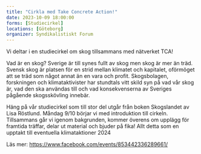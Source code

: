 ```yaml
---
title: "Cirkla med Take Concrete Action!"
date: 2023-10-09 18:00:00
forms: [Studiecirkel]
locations: [Göteborg]
organizer: Syndikalistiskt Forum
---
```

Vi deltar i en studiecirkel om skog tillsammans med nätverket TCA! 

Vad är en skog? Sverige är till synes fullt av skog men skog är mer än träd. Svensk skog är platsen för en strid mellan klimatet och kapitalet, oförmöget att se träd som något annat än en vara och profit. Skogsbolagen, forskningen och klimataktivister har stundtals vitt skild syn på vad vår skog är, vad den ska användas till och vad konsekvenserna av Sveriges pågående skogsskövling innebär.

Häng på vår studiecirkel som till stor del utgår från boken Skogslandet av Lisa Röstlund. Måndag 9/10 börjar vi med introduktion till cirkeln. Tillsammans går vi igenom bakgrunden, kommer överens om upplägg för framtida träffar, delar ut material och bjuder på fika! Allt detta som en upptakt till eventuella klimataktioner 2024

Läs mer: https://www.facebook.com/events/853442336289661/
